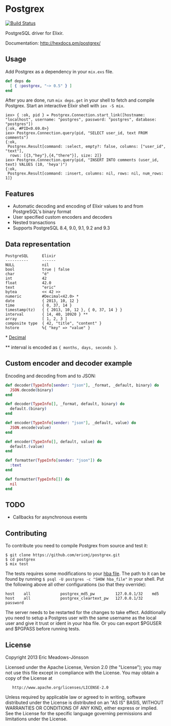 # Postgrex

[![Build Status](https://travis-ci.org/ericmj/postgrex.png?branch=master)](https://travis-ci.org/ericmj/postgrex)

PostgreSQL driver for Elixir.

Documentation: http://hexdocs.pm/postgrex/

## Usage

Add Postgrex as a dependency in your `mix.exs` file.

```elixir
def deps do
  [ { :postgrex, "~> 0.5" } ]
end
```

After you are done, run `mix deps.get` in your shell to fetch and compile Postgrex. Start an interactive Elixir shell with `iex -S mix`.

```iex
iex> { :ok, pid } = Postgrex.Connection.start_link([hostname: "localhost", username: "postgres", password: "postgres", database: "postgres"])
{:ok, #PID<0.69.0>}
iex> Postgrex.Connection.query(pid, "SELECT user_id, text FROM comments")
{:ok,
 Postgrex.Result[command: :select, empty?: false, columns: ["user_id", "text"],
  rows: [{3,"hey"},{4,"there"}], size: 2]}
iex> Postgrex.Connection.query(pid, "INSERT INTO comments (user_id, text) VALUES (10, 'heya')")
{:ok,
 Postgrex.Result[command: :insert, columns: nil, rows: nil, num_rows: 1]}

```

## Features

  * Automatic decoding and encoding of Elixir values to and from PostgreSQL's binary format
  * User specified custom encoders and decoders
  * Nested transactions
  * Supports PostgreSQL 8.4, 9.0, 9.1, 9.2 and 9.3

## Data representation

    PostgreSQL      Elixir
    ----------      ------
    NULL            nil
    bool            true | false
    char            "é"
    int             42
    float           42.0
    text            "eric"
    bytea           << 42 >>
    numeric         #Decimal<42.0> *
    date            { 2013, 10, 12 }
    time            { 0, 37, 14 }
    timestamp(tz)   { { 2013, 10, 12 }, { 0, 37, 14 } }
    interval        { 14, 40, 10920 } **
    array           [ 1, 2, 3 ]
    composite type  { 42, "title", "content" }
    hstore          %{ "key" => "value" }

\* [Decimal](http://github.com/ericmj/decimal)

\*\* interval is encoded as `{ months, days, seconds }`.

## Custom encoder and decoder example

Encoding and decoding from and to JSON:

```elixir
def decoder(TypeInfo[sender: "json"], _format, _default, binary) do
  JSON.decode(binary)
end

def decoder(TypeInfo[], _format, default, binary) do
  default.(binary)
end

def encoder(TypeInfo[sender: "json"], _default, value) do
  JSON.encode(value)
end

def encoder(TypeInfo[], default, value) do
  default.(value)
end

def formatter(TypeInfo[sender: "json"]) do
  :text
end

def formatter(TypeInfo[]) do
  nil
end
```

## TODO

  * Callbacks for asynchronous events

## Contributing

To contribute you need to compile Postgrex from source and test it:

```
$ git clone https://github.com/ericmj/postgrex.git
$ cd postgrex
$ mix test
```

The tests requires some modifications to your [hba file](http://www.postgresql.org/docs/9.3/static/auth-pg-hba-conf.html). The path to it can be found by running `$ psql -U postgres -c "SHOW hba_file"` in your shell. Put the following above all other configurations (so that they override):

```
host    all             postgrex_md5_pw         127.0.0.1/32    md5
host    all             postgrex_cleartext_pw   127.0.0.1/32    password
```

The server needs to be restarted for the changes to take effect. Additionally you need to setup a Postgres user with the same username as the local user and give it trust or ident in your hba file. Or you can export $PGUSER and $PGPASS before running tests.

## License

   Copyright 2013 Eric Meadows-Jönsson

   Licensed under the Apache License, Version 2.0 (the "License");
   you may not use this file except in compliance with the License.
   You may obtain a copy of the License at

       http://www.apache.org/licenses/LICENSE-2.0

   Unless required by applicable law or agreed to in writing, software
   distributed under the License is distributed on an "AS IS" BASIS,
   WITHOUT WARRANTIES OR CONDITIONS OF ANY KIND, either express or implied.
   See the License for the specific language governing permissions and
   limitations under the License.
